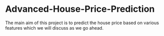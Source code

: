 # Advanced-House-Price-Prediction
The main aim of this project is to predict the house price based on various features which we will discuss as we go ahead.
